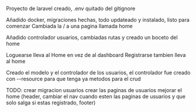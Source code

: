 Proyecto de laravel creado, .env quitado del gitignore

Añadido docker, migraciones hechas, todo updateado y instalado, listo para comenzar
Cambiada la / a una pagina llamada home

Añadido controlador usuarios, cambiadas rutas y creado un boceto del home

Loguearse lleva al Home en vez de al dashboard
Registrarse tambien lleva al home

Creado el modelo y el controlador de los usuarios, el controlador fue creado con --resource para que tenga ya metodos para el crud

TODO:
crear migracion usuarios
crear las paginas de usuarios
mejorar el home (header, cambiar el nav cuando esten las paginas de usuarios y que solo salga si estas registrado, footer)